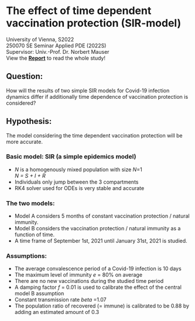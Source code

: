 # The effect of time dependent vaccination protection (SIR-model)

University of Vienna, S2022  
250070 SE Seminar Applied PDE (2022S)  
Supervisor: Univ.-Prof. Dr. Norbert Mauser  
View the **[Report](./report_SIR-model_WAGER.pdf)** to read the whole study! 


## Question:
How will the results of two simple SIR models for Covid-19 infection dynamics differ if additionally time dependence of vaccination protection is considered?  

## Hypothesis:
The model considering the time dependent vaccination protection will be more accurate. <br>


### Basic model: SIR (a simple epidemics model)
* _N_ is a homogenously mixed population with size _N_=1   
  _N = S + I + R_
* Individuals only jump between the 3 compartments
* RK4 solver used for ODEs is very stable and accurate


### The two models: 
* Model A considers 5 months of constant vaccination protection / natural immunity.	
* Model B considers the vaccination protection / natural immunity as a function of time.
* A time frame of September 1st, 2021 until January 31st, 2021 is studied.


### Assumptions: 
- The average convalescence period of a Covid-19 infection is 10 days
- The maximum level of immunity _e_ = 80% on average
- There are no new vaccinations during the studied time period
- A damping factor _f_ = 0.01 is used to calibrate the effect of the central model B assumption
- Constant transmission rate _beta_ =1.07 
- The population ratio of recovered (= immune) is calibrated to be 0.88 
by adding an estimated amount of 0.3
